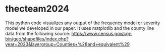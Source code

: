 # thecteam2024

This python code visualizes any output of the frequency model or severity model we developed in our paper. It uses matplotlib and the county line data from the following source: https://www.census.gov/cgi-bin/geo/shapefiles/index.php?year=2023&layergroup=Counties+%28and+equivalent%29
